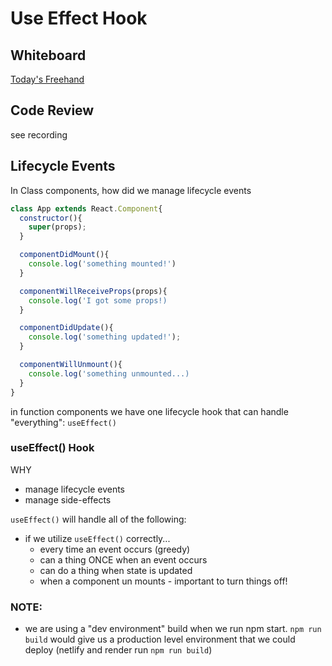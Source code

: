 # Use Effect Hook

## Whiteboard

[Today's Freehand]()

## Code Review

see recording

## Lifecycle Events

In Class components, how did we manage lifecycle events
```javascript
class App extends React.Component{
  constructor(){
    super(props);
  }

  componentDidMount(){
    console.log('something mounted!')
  }

  componentWillReceiveProps(props){
    console.log('I got some props!)
  }

  componentDidUpdate(){
    console.log('something updated!');
  }

  componentWillUnmount(){
    console.log('something unmounted...)
  }
}
```

in function components we have one lifecycle hook that can handle "everything": `useEffect()`

### useEffect() Hook

WHY
- manage lifecycle events
- manage side-effects

`useEffect()` will handle all of the following:
- if we utilize `useEffect()` correctly...
  - every time an event occurs (greedy)
  - can a thing ONCE when an event occurs
  - can do a thing when state is updated
  - when a component un mounts - important to turn things off!

### NOTE:

- we are using a "dev environment" build when we run npm start.  `npm run build` would give us a production level environment that we could deploy (netlify and render run `npm run build`)
